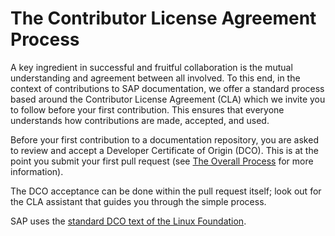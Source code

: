 # The Contributor License Agreement Process

A key ingredient in successful and fruitful collaboration is the mutual understanding and agreement between all involved. To this end, in the context of contributions to SAP documentation, we offer a standard process based around the Contributor License Agreement (CLA) which we invite you to follow before your first contribution. This ensures that everyone understands how contributions are made, accepted, and used.

Before your first contribution to a documentation repository, you are asked to review and accept a Developer Certificate of Origin (DCO). This is at the point you submit your first pull request (see [The Overall Process](content-contribution/overall-process.md) for more information).

The DCO acceptance can be done within the pull request itself; look out for the CLA assistant that guides you through the simple process.

SAP uses the [standard DCO text of the Linux Foundation][dco].


[dco]: https://developercertificate.org/
